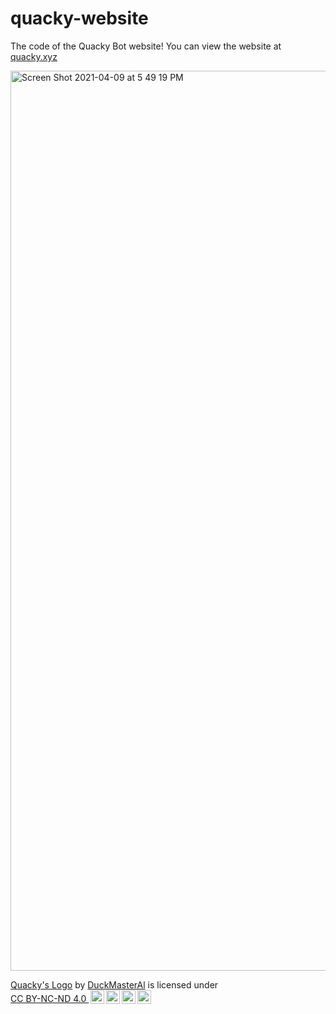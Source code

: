 # quacky-website
The code of the Quacky Bot website! You can view the website at [quacky.xyz](https://quacky.xyz)

<img width="1440" alt="Screen Shot 2021-04-09 at 5 49 19 PM" src="https://user-images.githubusercontent.com/43557963/114244277-2a42e480-995c-11eb-82d2-f8660e55aa1b.png">

<p xmlns:cc="http://creativecommons.org/ns#" xmlns:dct="http://purl.org/dc/terms/"><a property="dct:title" rel="cc:attributionURL" href="https://quacky.xyz/files/avatar.png">Quacky's Logo</a> by <a rel="cc:attributionURL dct:creator" property="cc:attributionName" href="https://bduck.xyz/legal">DuckMasterAl</a> is licensed under <a href="http://creativecommons.org/licenses/by-nc-nd/4.0/?ref=chooser-v1" target="_blank" rel="license noopener noreferrer" style="display:inline-block;">CC BY-NC-ND 4.0 <img height=22px style="height:22px!important;margin-left:3px;vertical-align:text-bottom;" src="https://mirrors.creativecommons.org/presskit/icons/cc.svg?ref=chooser-v1"><img height=22px style="height:22px!important;margin-left:3px;vertical-align:text-bottom;" src="https://mirrors.creativecommons.org/presskit/icons/by.svg?ref=chooser-v1"><img height=22px style="height:22px!important;margin-left:3px;vertical-align:text-bottom;" src="https://mirrors.creativecommons.org/presskit/icons/nc.svg?ref=chooser-v1"><img height=22px style="height:22px!important;margin-left:3px;vertical-align:text-bottom;" src="https://mirrors.creativecommons.org/presskit/icons/nd.svg?ref=chooser-v1"></a></p>
